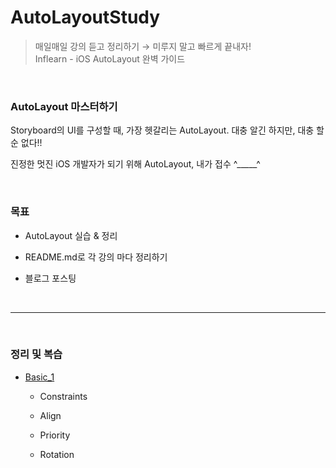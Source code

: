 # AutoLayoutStudy

> 매일매일 강의 듣고 정리하기 → 미루지 말고 빠르게 끝내자!  
> Inflearn - iOS AutoLayout 완벽 가이드

<br>

### AutoLayout 마스터하기

Storyboard의 UI를 구성할 때, 가장 헷갈리는 AutoLayout. 대충 알긴 하지만, 대충 할 순 없다!!  

진정한 멋진 iOS 개발자가 되기 위해 AutoLayout, 내가 접수 ^_____^  

<Br>

### 목표

- AutoLayout 실습 & 정리

- README.md로 각 강의 마다 정리하기

- 블로그 포스팅

<Br>

---

<br>

### 정리 및 복습

* [Basic_1](https://github.com/donnyrla10/AutoLayoutStudy/blob/main/AutoLayoutStudy/Basic_1.md)

    - Constraints

    - Align
    
    - Priority
    
    - Rotation
    
